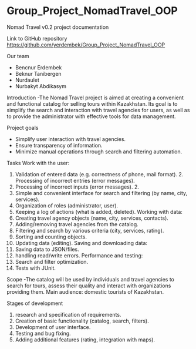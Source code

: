 # Group_Project_NomadTravel_OOP
Nomad Travel v0.2 project documentation

Link to GitHub repository
https://github.com/yerdembek/Group_Project_NomadTravel_OOP

Our team
- Bencnur Erdembek
- Beknur Tanibergen
- Nurdaulet
- Nurbakyt Abdikasym

Introduction
-The Nomad Travel project is aimed at creating a convenient and functional catalog for selling tours within Kazakhstan. Its goal is to simplify the search and interaction with travel agencies for users, as well as to provide the administrator with effective tools for data management. 

Project goals
- Simplify user interaction with travel agencies.
- Ensure transparency of information.
- Minimize manual operations through search and filtering automation.

Tasks
Work with the user:
1.	Validation of entered data (e.g. correctness of phone, mail format). 2. Processing of incorrect entries (error messages).
2. Processing of incorrect inputs (error messages). 2.
3.	Simple and convenient interface for search and filtering (by name, city, services).
4. Organization of roles (administrator, user).
5.	Keeping a log of actions (what is added, deleted).
Working with data:
1.	Creating travel agency objects (name, city, services, contacts).
2.	Adding/removing travel agencies from the catalog.
3.	Filtering and search by various criteria (city, services, rating).
4.	Sorting and counting objects.
5.	Updating data (editing).
Saving and downloading data:
1.	Saving data to JSON/files.
2. handling read/write errors.
Performance and testing:
1. Search and filter optimization.
2. Tests with JUnit.

Scope
-The catalog will be used by individuals and travel agencies to search for tours, assess their quality and interact with organizations providing them. Main audience: domestic tourists of Kazakhstan.

Stages of development
1. research and specification of requirements.
2.	Creation of basic functionality (catalog, search, filters).
3.	Development of user interface.
4. Testing and bug fixing.
5.	Adding additional features (rating, integration with maps).
